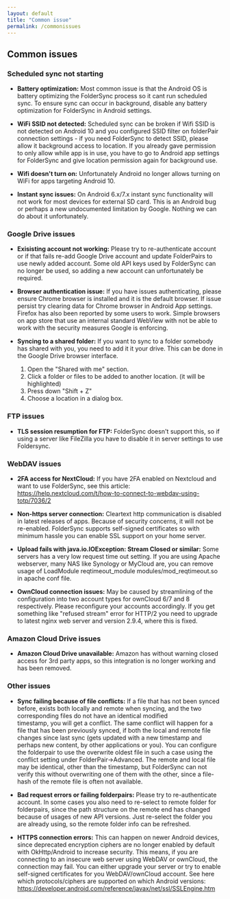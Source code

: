 ```yaml
---
layout: default
title: "Common issue"
permalink: /commonissues
---
```


## Common issues

### Scheduled sync not starting
* **Battery optimization:** Most common issue is that the Android OS is battery optimizing the FolderSync process so it cant run scheduled sync. To ensure sync can occur in background, disable any battery optimization for FolderSync in Android settings.

* **WiFi SSID not detected:** Scheduled sync can be broken if Wifi SSID is not detected on Android 10 and you configured SSID filter on folderPair connection settings - if you need FolderSync to detect SSID, please allow it background access to location. If you already gave permission to only allow while app is in use, you have to go to Android app settings for FolderSync and give location permission again for background use.

* **Wifi doesn't turn on:** Unfortunately Android no longer allows turning on WiFi for apps targeting Android 10.

* **Instant sync issues:** On Android 6.x/7.x instant sync functionality will not work for most devices for external SD card. This is an Android bug or perhaps a new undocumented limitation by Google. Nothing we can do about it unfortunately.

### Google Drive issues
* **Exisisting account not working:** Please try to re-authenticate account or if that fails re-add Google Drive account and update FolderPairs to use newly added account. Some old API keys used by FolderSync can no longer be used, so adding a new account can unfortunately be required.

* **Browser authentication issue:** If you have issues authenticating, please ensure Chrome browser is installed and it is the default browser. If issue persist try clearing data for Chrome browser in Android App settings. Firefox has also been reported by some users to work. Simple browsers on app store that use an internal standard WebView with not be able to work with the security measures Google is enforcing.

* **Syncing to a shared folder:** If you want to sync to a folder somebody has shared with you, you need to add it it your drive. This can be done in the Google Drive browser interface. 

    1. Open the "Shared with me" section. 
    2. Click a folder or files to be added to another location. (it will be highlighted) 
    3. Press down "Shift + Z" 
    4. Choose a location in a dialog box.

### FTP issues
* **TLS session resumption for FTP:** FolderSync doesn't support this, so if using a server like FileZilla you have to disable it in server settings to use Foldersync.

### WebDAV issues

* **2FA access for NextCloud:** If you have 2FA enabled on Nextcloud and want to use FolderSync, see this article: https://help.nextcloud.com/t/how-to-connect-to-webdav-using-totp/7036/2

* **Non-https server connection:** Cleartext http communication is disabled in latest releases of apps. Because of security concerns, it will not be re-enabled. FolderSync supports self-signed certificates so with minimum hassle you can enable SSL support on your home server.

* **Upload fails with java.io.IOException: Stream Closed or similar:** Some servers has a very low request time out setting. If you are using Apache webserver, many NAS like Synology or MyCloud are, you can remove usage of LoadModule reqtimeout_module modules/mod_reqtimeout.so in apache conf file.

* **OwnCloud connection issues:** May be caused by streamlining of the configuration into two account types for ownCloud 6/7 and 8 respectively. Please reconfigure your accounts accordingly. If you get something like "refused stream" error for HTTP/2 you need to upgrade to latest nginx web server and version 2.9.4, where this is fixed.

### Amazon Cloud Drive issues
* **Amazon Cloud Drive unavailable:** Amazon has without warning closed access for 3rd party apps, so this integration is no longer working and has been removed.

### Other issues

* **Sync failing because of file conflicts:** If a file that has not been synced before, exists both locally and remote when syncing, and the two corresponding files do not have an identical modified timestamp, you will get a conflict. The same conflict will happen for a file that has been previously synced, if both the local and remote file changes since last sync (gets updated with a new timestamp and perhaps new content, by other applications or you). You can configure the folderpair to use the overwrite oldest file in such a case using the conflict setting under FolderPair->Advanced. The remote and local file may be identical, other than the timestamp, but FolderSync can not verify this without overwriting one of them with the other, since a file-hash of the remote file is often not available. 

* **Bad request errors or failing folderpairs:** Please try to re-authenticate account. In some cases you also need to re-select to remote folder for folderpairs, since the path structure on the remote end has changed because of usages of new API versions. Just re-select the folder you are already using, so the remote folder info can be refreshed.

* **HTTPS connection errors:** This can happen on newer Android devices, since deprecated encryption ciphers are no longer enabled by default with OkHttp/Android to increase security. This means, if you are connecting to an insecure web server using WebDAV or ownCloud, the connection may fail. You can either upgrade your server or try to enable self-signed certificates for you WebDAV/ownCloud account. See here which protocols/ciphers are supported on which Android versions: https://developer.android.com/reference/javax/net/ssl/SSLEngine.htm